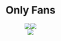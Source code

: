# <center>Only Fans</center>

<center><img src="https://c.tenor.com/qgrHA6RFg4EAAAAS/electric-fan-wind.gif" /><img src="https://c.tenor.com/qgrHA6RFg4EAAAAS/electric-fan-wind.gif" /></center>


<center><img src="https://i.pinimg.com/originals/58/93/50/5893506983d03df5b502518b1028a0a5.jpg" /></center>
